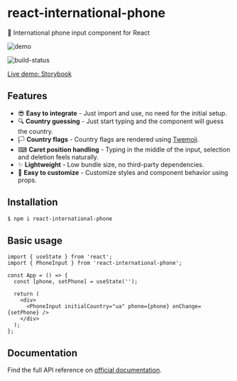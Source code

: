 # react-international-phone

🤙 International phone input component for React

![demo](https://s4.gifyu.com/images/react-international-phone.gif)

![build-status](https://img.shields.io/github/workflow/status/goveo/react-international-phone/Release)

[Live demo: Storybook](https://react-international-phone-storybook.vercel.app)

## Features

- 😎 **Easy to integrate** - Just import and use, no need for the initial setup.
- 🔍 **Country guessing** - Just start typing and the component will guess the country.
- 🏳️ **Country flags** - Country flags are rendered using [Twemoji](https://twemoji.twitter.com/).
- ⌨ **Caret position handling** - Typing in the middle of the input, selection and deletion feels naturally.
- ✨ **Lightweight** - Low bundle size, no third-party dependencies.
- 🌈 **Easy to customize** - Customize styles and component behavior using props.

## Installation

```sh
$ npm i react-international-phone
```

## Basic usage

```tsx
import { useState } from 'react';
import { PhoneInput } from 'react-international-phone';

const App = () => {
  const [phone, setPhone] = useState('');

  return (
    <div>
      <PhoneInput initialCountry="ua" phone={phone} onChange={setPhone} />
    </div>
  );
};
```

## Documentation

Find the full API reference on [official documentation](https://react-international-phone-docs.vercel.app/).
